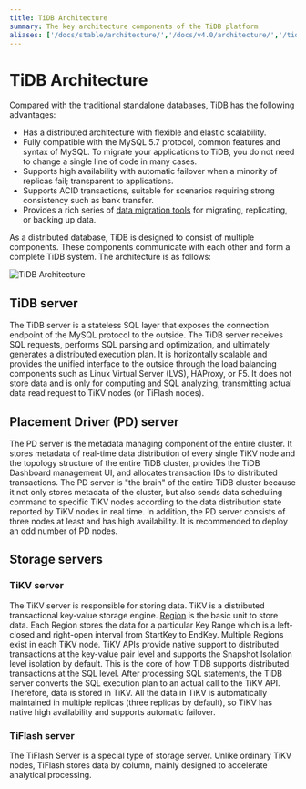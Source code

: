 ```yaml
---
title: TiDB Architecture
summary: The key architecture components of the TiDB platform
aliases: ['/docs/stable/architecture/','/docs/v4.0/architecture/','/tidb/stable/architecture','/tidb/v4.0/architecture','/docs/architecture/']
---
```


# TiDB Architecture

Compared with the traditional standalone databases, TiDB has the following advantages:

* Has a distributed architecture with flexible and elastic scalability.
* Fully compatible with the MySQL 5.7 protocol, common features and syntax of MySQL. To migrate your applications to TiDB, you do not need to change a single line of code in many cases.
* Supports high availability with automatic failover when a minority of replicas fail; transparent to applications.
* Supports ACID transactions, suitable for scenarios requiring strong consistency such as bank transfer.
* Provides a rich series of [data migration tools](/migration-overview.md) for migrating, replicating, or backing up data.

As a distributed database, TiDB is designed to consist of multiple components. These components communicate with each other and form a complete TiDB system. The architecture is as follows:

![TiDB Architecture](https://docs-download.pingcap.com/media/images/docs/tidb-architecture-v3.1.png)

## TiDB server

The TiDB server is a stateless SQL layer that exposes the connection endpoint of the MySQL protocol to the outside. The TiDB server receives SQL requests, performs SQL parsing and optimization, and ultimately generates a distributed execution plan. It is horizontally scalable and provides the unified interface to the outside through the load balancing components such as Linux Virtual Server (LVS), HAProxy, or F5. It does not store data and is only for computing and SQL analyzing, transmitting actual data read request to TiKV nodes (or TiFlash nodes).

## Placement Driver (PD) server

The PD server is the metadata managing component of the entire cluster. It stores metadata of real-time data distribution of every single TiKV node and the topology structure of the entire TiDB cluster, provides the TiDB Dashboard management UI, and allocates transaction IDs to distributed transactions. The PD server is "the brain" of the entire TiDB cluster because it not only stores metadata of the cluster, but also sends data scheduling command to specific TiKV nodes according to the data distribution state reported by TiKV nodes in real time. In addition, the PD server consists of three nodes at least and has high availability. It is recommended to deploy an odd number of PD nodes.

## Storage servers

### TiKV server

The TiKV server is responsible for storing data. TiKV is a distributed transactional key-value storage engine. [Region](/glossary.md#regionpeerraft-group) is the basic unit to store data. Each Region stores the data for a particular Key Range which is a left-closed and right-open interval from StartKey to EndKey. Multiple Regions exist in each TiKV node. TiKV APIs provide native support to distributed transactions at the key-value pair level and supports the Snapshot Isolation level isolation by default. This is the core of how TiDB supports distributed transactions at the SQL level. After processing SQL statements, the TiDB server converts the SQL execution plan to an actual call to the TiKV API. Therefore, data is stored in TiKV. All the data in TiKV is automatically maintained in multiple replicas (three replicas by default), so TiKV has native high availability and supports automatic failover.

### TiFlash server

The TiFlash Server is a special type of storage server. Unlike ordinary TiKV nodes, TiFlash stores data by column, mainly designed to accelerate analytical processing.
